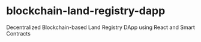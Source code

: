 # blockchain-land-registry-dapp
Decentralized Blockchain-based Land Registry DApp using React and Smart Contracts
